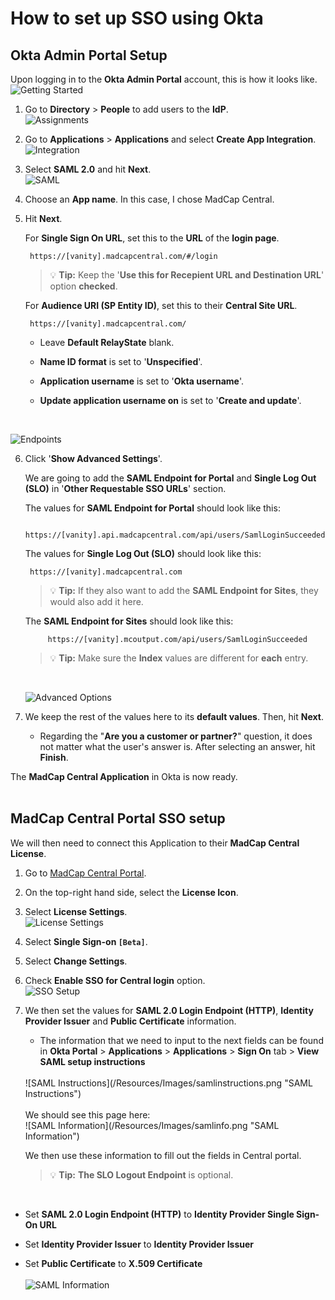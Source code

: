 # How to set up SSO using Okta

## Okta Admin Portal Setup
Upon logging in to the **Okta Admin Portal** account, this is how it looks like.
	<br />
![Getting Started](/Resources/Images/gettingstarted.png "Getting Started")

1. Go to **Directory** > **People** to add users to the **IdP**.
   <br />
![Assignments](/Resources/Images/assignments.png "Assignments")

1. Go to **Applications** > **Applications** and select **Create App Integration**.
   <br />
![Integration](/Resources/Images/integration.png "Create App Integration")

1. Select **SAML 2.0** and hit **Next**.
	<br />
![SAML](/Resources/Images/saml2.0.png "SAML 2.0")

1. Choose an **App name**. In this case, I chose MadCap Central. 
   
2. Hit **Next**.

	For **Single Sign On URL**, set this to the **URL** of the **login page**.

		https://[vanity].madcapcentral.com/#/login

	> :bulb: **Tip:** Keep the '**Use this for Recepient URL and Destination URL**' option **checked**.


	For **Audience URI (SP Entity ID)**, set this to their **Central Site URL**.

		https://[vanity].madcapcentral.com/

	- Leave **Default RelayState** blank.

	- **Name ID format** is set to '**Unspecified**'.

	- **Application username** is set to '**Okta username**'.

	- **Update application username on** is set to '**Create and update**'.
	<br />
![Endpoints](/Resources/Images/endpoint.png "Endpoints")

6. Click '**Show Advanced Settings**'.

	We are going to add the **SAML Endpoint for Portal** and **Single Log Out (SLO)** in '**Other Requestable SSO URLs**' section. 

	The values for **SAML Endpoint for Portal** should look like this:

		https://[vanity].api.madcapcentral.com/api/users/SamlLoginSucceeded

	The values for **Single Log Out (SLO)** should look like this:

		https://[vanity].madcapcentral.com

	> :bulb: **Tip:** If they also want to add the **SAML Endpoint for Sites**, they would also add it here.
	
	The **SAML Endpoint for Sites** should look like this:

			https://[vanity].mcoutput.com/api/users/SamlLoginSucceeded	
	
	> :bulb: **Tip:** Make sure the **Index** values are different for **each** entry.
	<br />

	![Advanced Options](/Resources/Images/advancedoptions.png "Advanced Options")

7. We keep the rest of the values here to its **default values**. Then, hit **Next**.

   - Regarding the "**Are you a customer or partner?**" question, it does not matter what the user's answer is. After selecting an answer, hit **Finish**.

The **MadCap Central Application** in Okta is now ready. 
<br />
<br />

## MadCap Central Portal SSO setup

We will then need to connect this Application to their **MadCap Central License**.

1. Go to [MadCap Central Portal](portal.madcapcentral.com "MadCap Central").
2. On the top-right hand side, select the **License Icon**.
3. Select **License Settings**.
   <br />
   ![License Settings](/Resources/Images/cen_licensesettings.png "License Settings")
4. Select **Single Sign-on `[Beta]`**.
5. Select **Change Settings**.
   
6. Check **Enable SSO for Central login** option.
   <br />
   ![SSO Setup](/Resources/Images/sso_setup.png "SSO Setup")
7. We then set the values for **SAML 2.0 Login Endpoint (HTTP)**, **Identity Provider Issuer** and **Public Certificate** information.
   - The information that we need to input to the next fields can be found in **Okta Portal** > **Applications** > **Applications** > **Sign On** tab > **View SAML setup instructions**
  	<br />
	![SAML Instructions](/Resources/Images/samlinstructions.png "SAML Instructions")
	<br />
	<br />
	We should see this page here:
	<br />
	![SAML Information](/Resources/Images/samlinfo.png "SAML Information")

	We then use these information to fill out the fields in Central portal.

   > :bulb: **Tip:** **The SLO Logout Endpoint** is optional.
<br />

   - Set **SAML 2.0 Login Endpoint (HTTP)** to **Identity Provider Single Sign-On URL**
  
   - Set **Identity Provider Issuer** to **Identity Provider Issuer**
   - Set **Public Certificate** to **X.509 Certificate**
	<br />
	<br />
	![SAML Information](/Resources/Images/xrefsamlinfo.png "SAML Information")










